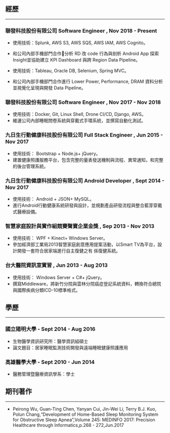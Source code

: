 ## 經歷
-------------
### 聯發科技股份有限公司 Software Engineer , Nov 2018 - Present
- 使用技術：Splunk, AWS S3, AWS SQS, AWS IAM, AWS Cognito。
- 和公司內部手機部門合作分析 RD 改 code 行為與剖析 Android App 探索 Insight並協助建立 KPI Dashboard 與跨 Region Data Pipeline。

- 使用技術：Tableau, Oracle DB, Selenium, Spring MVC。
- 和公司內部手機部門合作進行 Lower Power, Performance, DRAM 資料分析並視覺化呈現與開發 Data Pipeline。

### 聯發科技股份有限公司 Software Engineer , Nov 2017 - Nov 2018  
- 使用技術：Docker, Git, Linux Shell, Drone CI/CD, Django, AWS。
- 維運公司內部睡眠問卷系統與穿戴式手環系統，並撰寫自動化測試。

### 九⽇⽣⾏動健康科技股份有限公司 Full Stack Engineer , Jun 2015 - Nov 2017
- 使⽤技術： Bootstrap + Node.js+ jQuery。
- 建置健康照護服務平台，包含完整的量表發送機制與流程、異常通知，和完整的後台管理系統。

### 九⽇⽣⾏動健康科技股份有限公司 Android Developer , Sept 2014 - Nov 2017
- 使⽤技術： Android + JSON+ MySQL。
- 進⾏Android⾏動健康系統研發與設計，並規劃產品研發流程與整合藍芽穿戴式醫療設備。

### 智慧家庭設計與實作組競賽聲寶企業⾦獎 , Sep 2013 - Nov 2013
- 使⽤技術： WPF + Kinect+ Windows Server。
- 參加經濟部⼯業局2013智慧家庭創意應⽤提案活動，以Smart TV為平台，設計開發⼀套符合居家端進⾏⾃主復健之有
係復健系統。

### 台⼤醫院資訊室實習 , Jun 2013 - Aug 2013
- 使⽤技術： Windows Server + C#+ jQuery。
- 撰寫Middleware，將新⽵分院與雲林分院癌症登記系統資料，轉換符合總院與國際疾病分類ICD-10標準格式。

## 學歷
-------------

### 國立陽明⼤學 - Sept 2014 - Aug 2016
- ⽣物醫學資訊研究所：醫學資訊組碩⼠
- 論文題⽬：居家睡眠監測技術開發與遠端睡眠健康照護應⽤

### ⾼雄醫學⼤學 - Sept 2010 - Jun 2014
- 醫務管理暨醫療資訊學系：學⼠

## 期刊著作
-------------

- Peirong Wu, Guan-Ting Chen, Yanyan Cui, Jin-Wei Li, Terry B.J. Kuo, Polun Chang,“Development of Home-Based Sleep Monitoring System for Obstructive Sleep Apnea”,Volume 245: MEDINFO 2017: Precision Healthcare through Informatics,p.268 - 272,Jun.2017
